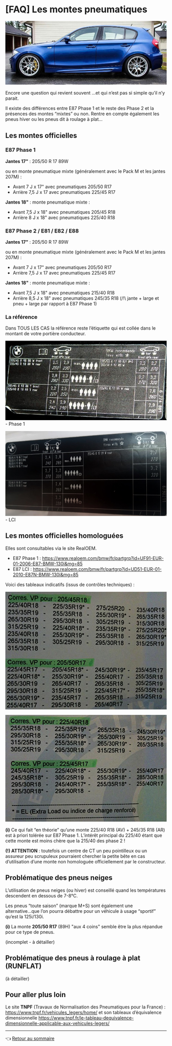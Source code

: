 # [FAQ] Les montes pneumatiques

![banner](../images/pneumatiques/banner_pneus.jpg)

Encore une question qui revient souvent ...et qui n’est pas si simple qu’il n’y parait.

Il existe des différences entre E87 Phase 1 et le reste des Phase 2 et la présences des montes “mixtes” ou non. Rentre en compte également les pneus hiver ou les pneus dit à roulage à plat...

## Les montes officielles

### E87 Phase 1

**Jantes 17"** : 205/50 R 17 89W

ou en monte pneumatique mixte (généralement avec le Pack M et les jantes 207M) :

- Avant 7 J x 17" avec pneumatiques 205/50 R17
- Arrière 7,5 J x 17 avec pneumatiques 225/45 R17

**Jantes 18"** : monte pneumatique mixte :

- Avant 7,5 J x 18" avec pneumatiques 205/45 R18
- Arrière 8 J x 18" avec pneumatiques 225/40 R18

### E87 Phase 2 / E81 / E82 / E88

**Jantes 17"** : 205/50 R 17 89W

ou en monte pneumatique mixte (généralement avec le Pack M et les jantes 207M) :

- Avant 7 J x 17" avec pneumatiques 205/50 R17
- Arrière 7,5 J x 17 avec pneumatiques 225/45 R17

**Jantes 18"** : monte pneumatique mixte :

- Avant 7,5 J x 18" avec pneumatiques 215/40 R18
- Arrière 8,5 J x 18" avec pneumatiques 245/35 R18 (/!\ jante + large et pneu + large par rapport à E87 Phase 1)

### La référence

Dans TOUS LES CAS la référence reste l’étiquette qui est collée dans le montant de votre portière conducteur.

![etiquette ph 1](../images/pneumatiques/etiquette_pneus.jpg) - Phase 1

![etiquette ph 2](../images/pneumatiques/etiquette_pneus_lci.jpg) - LCI

## Les montes officielles homologuées

Elles sont consultables via le site RealOEM.

- E87 Phase 1 : <https://www.realoem.com/bmw/fr/partgrp?id=UF91-EUR-01-2006-E87-BMW-130i&mg=85>
- E87 LCI : <https://www.realoem.com/bmw/fr/partgrp?id=UD51-EUR-01-2010-E87N-BMW-130i&mg=85>

Voici des tableaux indicatifs (issus de contrôles techniques) :

![ct pneus 1](../images/pneumatiques/ct_pneus_01.jpg)

![ct pneus 2](../images/pneumatiques/ct_pneus_02.jpg)

**(i)** Ce qui fait “en théorie” qu’une monte 225/40 R18 (AV) + 245/35 R18 (AR) est à priori tolérée sur E87 Phase 1. L’intérêt principal du 225/40 étant que cette monte est moins chère que la 215/40 des phase 2 !

**(!) ATTENTION** : toutefois un centre de CT un peu pointilleux ou un assureur peu scrupuleux pourraient chercher la petite bête en cas d’utilisation d’une monte non homologuée officiellement par le constructeur.

## Problématique des pneus neiges

L’utilisation de pneus neiges (ou hiver) est conseillé quand les températures descendent en dessous de 7-8°C.

Les pneus “toute saison” (marque M+S) sont également une alternative...que l’on pourra débattre pour un véhicule à usage “sportif” qu’est la 125i/130i.

**(i)** La monte **205/50 R17** (89H) "aux 4 coins" semble être la plus répandue pour ce type de pneus.

(incomplet - à détailler)

## Problématique des pneus à roulage à plat (RUNFLAT)

(à détailler)

## Pour aller plus loin

Le site **TNPF** (Travaux de Normalisation des Pneumatiques pour la France) : <https://www.tnpf.fr/vehicules_legers/home/> et son tableaux d’équivalence dimensionnelle <https://www.tnpf.fr/le-tableau-dequivalence-dimensionnelle-applicable-aux-vehicules-legers/>

---
:point_left: [Retour au sommaire](../README.md#sommaire)
